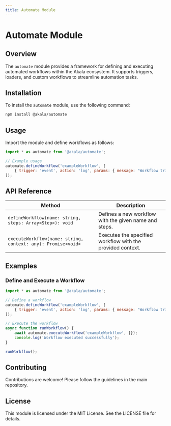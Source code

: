 ```yaml
---
title: Automate Module
---
```

# Automate Module

## Overview
The `automate` module provides a framework for defining and executing automated workflows within the Akala ecosystem. It supports triggers, loaders, and custom workflows to streamline automation tasks.

## Installation
To install the `automate` module, use the following command:

```bash
npm install @akala/automate
```

## Usage
Import the module and define workflows as follows:

```javascript
import * as automate from '@akala/automate';

// Example usage
automate.defineWorkflow('exampleWorkflow', [
    { trigger: 'event', action: 'log', params: { message: 'Workflow triggered!' } }
]);
```

## API Reference

| Method | Description |
| --- | --- |
| `defineWorkflow(name: string, steps: Array<Step>): void` | Defines a new workflow with the given name and steps. |
| `executeWorkflow(name: string, context: any): Promise<void>` | Executes the specified workflow with the provided context. |

## Examples

### Define and Execute a Workflow
```javascript
import * as automate from '@akala/automate';

// Define a workflow
automate.defineWorkflow('exampleWorkflow', [
    { trigger: 'event', action: 'log', params: { message: 'Workflow triggered!' } }
]);

// Execute the workflow
async function runWorkflow() {
    await automate.executeWorkflow('exampleWorkflow', {});
    console.log('Workflow executed successfully');
}

runWorkflow();
```

## Contributing
Contributions are welcome! Please follow the guidelines in the main repository.

## License
This module is licensed under the MIT License. See the LICENSE file for details.